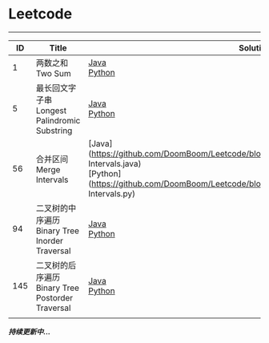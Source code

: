 # Leetcode

------------

| ID   | Title                                    | Solution                                 | Type                     | Difficulty |
| ---- | ---------------------------------------- | ---------------------------------------- | ------------------------ | ---------- |
| 1    | 两数之和<br />Two Sum                        | [Java](https://github.com/DoomBoom/Leetcode/blob/master/leetcodeJava/src/LC_Array/TwoSum.java)<br />[Python](https://github.com/DoomBoom/Leetcode/blob/master/leetcodePython/Array/TwoSum.py) | 数组<br />Array            | Easy       |
| 5    | 最长回文字子串<br />Longest Palindromic Substring | [Java](https://github.com/DoomBoom/Leetcode/blob/master/leetcodeJava/src/LC_DynamicProgramming/LongestPalindromicSubstring.java)<br />[Python](https://github.com/DoomBoom/Leetcode/blob/master/leetcodePython/DynamicProgramming/LongestPalindromicSubstring.py) | 动态规划<br />DynamicProgram | Medium     |
| 56   | 合并区间<br>Merge Intervals                  | [Java](https://github.com/DoomBoom/Leetcode/blob/master/leetcodeJava/src/LC_Sort/Merge Intervals.java)<br />[Python](https://github.com/DoomBoom/Leetcode/blob/master/leetcodePython/Sort/Merge Intervals.py) | 排序<br>Sort               | Medium     |
| 94   | 二叉树的中序遍历<br />Binary Tree Inorder Traversal | [Java](https://github.com/DoomBoom/Leetcode/blob/master/leetcodeJava/src/LC_Tree/BinaryTreeInorderTraversal.java)<br />[Python](https://github.com/DoomBoom/Leetcode/blob/master/leetcodePython/Tree/BinaryTreeInorderTraversal.py) | 树<br />Tree              | Medium     |
| 145  | 二叉树的后序遍历<br />Binary Tree Postorder Traversal | [Java](https://github.com/DoomBoom/Leetcode/blob/master/leetcodeJava/src/LC_Tree/BinaryTreePostorderTraversal.java)<br />[Python](https://github.com/DoomBoom/Leetcode/blob/master/leetcodePython/Tree/BinaryTreePostorderTraversal.py) | 树<br />Tree              | Hard       |
|      |                                          |                                          |                          |            |



***持续更新中...***



